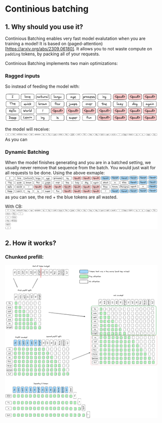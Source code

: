 # Continious batching

## 1. Why should you use it? 
Continious Batching enables very fast model evalutation when you are training a model! It is based on (paged-attention)[https://arxiv.org/abs/2309.06180]. It allows you to not waste compute on `padding` tokens, by packing all of your requests. 

Continious Batching implements two main optimizations: 


### Ragged inputs
So instead of feeding the model with:

![batched image](image.png)

the model will receive: 
![ragged inputs](image-1.png)
As you can 

### Dynamic Batching

When the model finishes generating and you are in a batched setting, we usually never remove that sequence from the batch. You would just wait for all requests to be done. Using the above exmaple: 
![batched-generation](image-2.png)
as you can see, the red + the blue tokens are all wasted. 

With CB:
![cb-generation](image-3.png)


## 2. How it works?

### Chunked prefill:
![chunked-prefill](image-4.png)